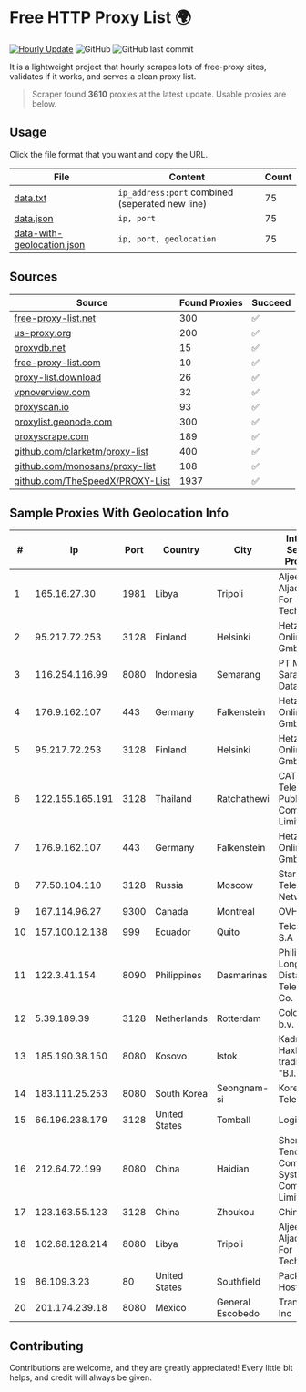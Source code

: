 
# Free HTTP Proxy List 🌍

[![Hourly Update](https://github.com/mertguvencli/http-proxy-list/actions/workflows/main.yml/badge.svg?branch=main)](https://github.com/mertguvencli/http-proxy-list/actions/workflows/main.yml)
![GitHub](https://img.shields.io/github/license/mertguvencli/http-proxy-list)
![GitHub last commit](https://img.shields.io/github/last-commit/mertguvencli/http-proxy-list)

It is a lightweight project that hourly scrapes lots of free-proxy sites, validates if it works, and serves a clean proxy list.


> Scraper found **3610** proxies at the latest update. Usable proxies are below.

## Usage

Click the file format that you want and copy the URL.


|File|Content|Count|
|----|-------|-----|
|[data.txt](https://raw.githubusercontent.com/mertguvencli/http-proxy-list/main/proxy-list/data.txt)|`ip_address:port` combined (seperated new line)|75|
|[data.json](https://raw.githubusercontent.com/mertguvencli/http-proxy-list/main/proxy-list/data.json)|`ip, port`|75|
|[data-with-geolocation.json](https://raw.githubusercontent.com/mertguvencli/http-proxy-list/main/proxy-list/data-with-geolocation.json)|`ip, port, geolocation`|75|

## Sources

|Source|Found Proxies|Succeed|
|------|-------------|-------|
|[free-proxy-list.net](https://free-proxy-list.net)|300|✅|
|[us-proxy.org](https://www.us-proxy.org)|200|✅|
|[proxydb.net](http://proxydb.net)|15|✅|
|[free-proxy-list.com](https://free-proxy-list.com/?page=&port=&type%5B%5D=http&type%5B%5D=https&up_time=0&search=Search)|10|✅|
|[proxy-list.download](https://www.proxy-list.download/HTTP)|26|✅|
|[vpnoverview.com](https://vpnoverview.com/privacy/anonymous-browsing/free-proxy-servers)|32|✅|
|[proxyscan.io](https://www.proxyscan.io)|93|✅|
|[proxylist.geonode.com](https://proxylist.geonode.com/api/proxy-list?limit=300&page=1&sort_by=lastChecked&sort_type=desc&protocols=http,https)|300|✅|
|[proxyscrape.com](https://api.proxyscrape.com/v2/?request=displayproxies&protocol=http&timeout=10000&country=all&ssl=all&anonymity=all)|189|✅|
|[github.com/clarketm/proxy-list](https://raw.githubusercontent.com/clarketm/proxy-list/master/proxy-list-raw.txt)|400|✅|
|[github.com/monosans/proxy-list](https://raw.githubusercontent.com/monosans/proxy-list/main/proxies/http.txt)|108|✅|
|[github.com/TheSpeedX/PROXY-List](https://raw.githubusercontent.com/TheSpeedX/PROXY-List/master/http.txt)|1937|✅|


## Sample Proxies With Geolocation Info

|#|Ip|Port|Country|City|Internet Service Provider|
|-|--|----|-------|----|-------------------------|
|1|165.16.27.30|1981|Libya|Tripoli|Aljeel Aljadeed For Technology|
|2|95.217.72.253|3128|Finland|Helsinki|Hetzner Online GmbH|
|3|116.254.116.99|8080|Indonesia|Semarang|PT Media Sarana Data|
|4|176.9.162.107|443|Germany|Falkenstein|Hetzner Online GmbH|
|5|95.217.72.253|3128|Finland|Helsinki|Hetzner Online GmbH|
|6|122.155.165.191|3128|Thailand|Ratchathewi|CAT Telecom Public Company Limited|
|7|176.9.162.107|443|Germany|Falkenstein|Hetzner Online GmbH|
|8|77.50.104.110|3128|Russia|Moscow|StarLink Telecom Network|
|9|167.114.96.27|9300|Canada|Montreal|OVH SAS|
|10|157.100.12.138|999|Ecuador|Quito|Telconet S.A|
|11|122.3.41.154|8090|Philippines|Dasmarinas|Philippine Long Distance Telephone Co.|
|12|5.39.189.39|3128|Netherlands|Rotterdam|ColoCenter b.v.|
|13|185.190.38.150|8080|Kosovo|Istok|Kadri Haxhiaj trading as "B.I."|
|14|183.111.25.253|8080|South Korea|Seongnam-si|Korea Telecom|
|15|66.196.238.179|3128|United States|Tomball|Logix|
|16|212.64.72.199|8080|China|Haidian|Shenzhen Tencent Computer Systems Company Limited|
|17|123.163.55.123|3128|China|Zhoukou|Chinanet|
|18|102.68.128.214|8080|Libya|Tripoli|Aljeel Aljadeed For Technology|
|19|86.109.3.23|80|United States|Southfield|Packet Host, Inc.|
|20|201.174.239.18|8080|Mexico|General Escobedo|Transtelco Inc|



## Contributing

Contributions are welcome, and they are greatly appreciated! Every
little bit helps, and credit will always be given.

